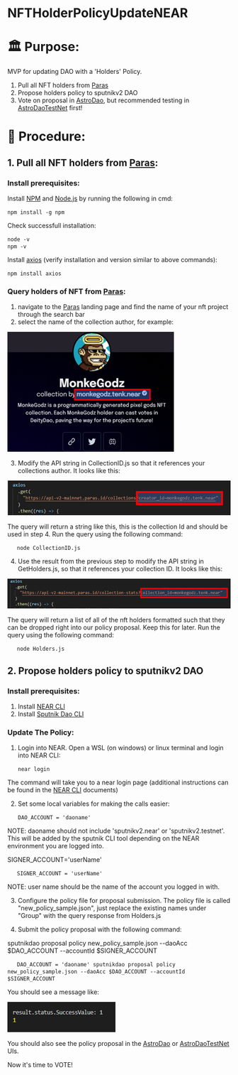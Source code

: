 # NFTHolderPolicyUpdateNEAR
# 🏛️ Purpose:

MVP for updating DAO with a 'Holders' Policy.
1. Pull all NFT holders from [Paras]
2. Propose holders policy to sputnikv2 DAO
3. Vote on proposal in [AstroDao], but recommended testing in [AstroDaoTestNet] first!

# 📘 Procedure:
## 1. Pull all NFT holders from [Paras]:
### Install prerequisites:
 Install [NPM] and [Node.js] by running the following in cmd:
 
    npm install -g npm
    
 Check successfull installation:

    node -v
    npm -v

Install [axios] (verify installation and version similar to above commands):

    npm install axios

### Query holders of NFT from [Paras]:
1. navigate to the [Paras] landing page and find the name of your nft project through the search bar
2. select the name of the collection author, for example:

![CollAuthor]

3. Modify the API string in CollectionID.js so that it references your collections author. It looks like this:

![APIStringColl]

   The query will return a string like this, this is the collection Id and should be used in step 4.
   Run the query using the following command:
   
       node CollectionID.js
 
4. Use the result from the previous step to modify the API string in GetHolders.js, so that it references your collection ID. It looks like this:

![APIStringHolders]

   The query will return a list of all of the nft holders formatted such that they can be dropped right into our policy proposal.  Keep this for later.
   Run the query using the following command:
   
       node Holders.js

## 2. Propose holders policy to sputnikv2 DAO
### Install prerequisites:
1. Install [NEAR CLI]
2. Install [Sputnik Dao CLI]

### Update The Policy:
1. Login into NEAR.  Open a WSL (on windows) or linux terminal and login into NEAR CLI:

       near login   
   
The command will take you to a near login page (additional instructions can be found in the [NEAR CLI] documents)

2. Set some local variables for making the calls easier:
 
       DAO_ACCOUNT = 'daoname' 
 
NOTE: daoname should not include 'sputnikv2.near' or 'sputnikv2.testnet'.  This will be added by the sputnik CLI tool depending on the NEAR environment you are logged into.
 
   SIGNER_ACCOUNT='userName'

       SIGNER_ACCOUNT = 'userName' 

NOTE: user name should be the name of the account you logged in with.
 
3.  Configure the policy file for proposal submission.  The policy file is called "new_policy_sample.json", just replace the existing names under "Group" with the query response from Holders.js
 
4.  Submit the policy proposal with the following command:
 
   sputnikdao proposal policy new_policy_sample.json --daoAcc $DAO_ACCOUNT --accountId $SIGNER_ACCOUNT

       DAO_ACCOUNT = 'daoname' sputnikdao proposal policy new_policy_sample.json --daoAcc $DAO_ACCOUNT --accountId $SIGNER_ACCOUNT


 You should see a message like:
 
 ![SuccessMessage]

 You should also see the policy proposal in the [AstroDao] or [AstroDaoTestNet] UIs.
 
 Now it's time to VOTE!
 
 
 
[Paras]: https://paras.id/
[AstroDao]: https://astrodao.com/
[AstroDaoTestNet]: https://testnet.app.astrodao.com/my/feed
[NPM]: https://docs.npmjs.com/downloading-and-installing-node-js-and-npm
[Node.js]: https://nodejs.dev/download/package-manager/
[axios]: https://www.npmjs.com/package/axios
[CollAuthor]: https://github.com/OllieMurray/NFTHolderPolicyUpdateNEAR/blob/main/MonkeyGodImage.png "Collection Author"
[APIStringColl]: https://github.com/OllieMurray/NFTHolderPolicyUpdateNEAR/blob/main/CollectionIDAPI.png "API String"
[APIStringHolders]: https://github.com/OllieMurray/NFTHolderPolicyUpdateNEAR/blob/main/HoldersAPI.png "API String"
[NEAR CLI]: https://docs.near.org/docs/tools/near-cli
[Sputnik Dao CLI]: https://www.npmjs.com/package/sputnikdao
[SuccessMessage]:https://github.com/OllieMurray/NFTHolderPolicyUpdateNEAR/blob/main/SuccessMessage.png

